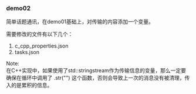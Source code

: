 ### demo02
简单话题通讯，在demo01基础上，对传输的内容添加一个变量。

需要修改的文件有以下几个：  
1. c_cpp_properties.json
2. tasks.json

Note:  
在C++实现中，如果使用了std::stringstream作为传输信息的变量，那么一定要确保在循环中调用了 .str("") 这个函数，否则会导致上一次的消息没有被清理，传入的是累积的信息。 
